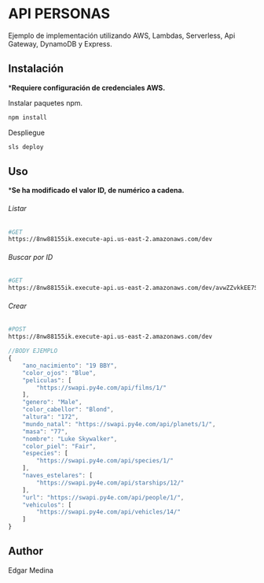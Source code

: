 # API PERSONAS

Ejemplo de implementación utilizando AWS, Lambdas, Serverless, Api Gateway, DynamoDB y Express. 

## Instalación

***Requiere configuración de credenciales AWS.**

Instalar paquetes npm.

```bash
npm install
```

Despliegue

```bash
sls deploy
```

## Uso

***Se ha modificado el valor ID, de numérico a cadena.**

###### Listar

```bash
#GET
https://8nw88155ik.execute-api.us-east-2.amazonaws.com/dev
```

###### Buscar por ID

```bash
#GET
https://8nw88155ik.execute-api.us-east-2.amazonaws.com/dev/avwZZvkkEE7S6obdfajwz8
```

###### Crear 

```bash
#POST
https://8nw88155ik.execute-api.us-east-2.amazonaws.com/dev
```

```javascript
//BODY EJEMPLO
{
    "ano_nacimiento": "19 BBY",
    "color_ojos": "Blue",
    "peliculas": [
        "https://swapi.py4e.com/api/films/1/"
    ],
    "genero": "Male",
    "color_cabellor": "Blond",
    "altura": "172",
    "mundo_natal": "https://swapi.py4e.com/api/planets/1/",
    "masa": "77",
    "nombre": "Luke Skywalker",
    "color_piel": "Fair",
    "especies": [
        "https://swapi.py4e.com/api/species/1/"
    ],
    "naves_estelares": [
        "https://swapi.py4e.com/api/starships/12/"
    ],
    "url": "https://swapi.py4e.com/api/people/1/",
    "vehiculos": [
        "https://swapi.py4e.com/api/vehicles/14/"
    ]
}
```



## Author
Edgar Medina




